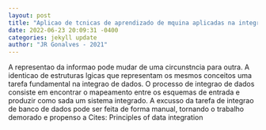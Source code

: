 ```yaml
--- 
layout: post 
title: "Aplicao de tcnicas de aprendizado de mquina aplicadas na integrao de dados" 
date: 2022-06-23 20:09:31 -0400 
categories: jekyll update 
author: "JR Gonalves - 2021" 
--- 
```

A representao da informao pode mudar de uma circunstncia para outra. A identicao de estruturas lgicas que representam os mesmos conceitos uma tarefa fundamental na integrao de dados. O processo de integrao de dados consiste em encontrar o mapeamento entre os esquemas de entrada e produzir como sada um sistema integrado. A excusso da tarefa de integrao de banco de dados pode ser feita de forma manual, tornando o trabalho demorado e propenso a Cites: Principles of data integration